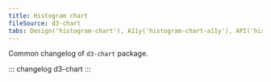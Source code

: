 ```yaml
---
title: Histogram chart
fileSource: d3-chart
tabs: Design('histogram-chart'), A11y('histogram-chart-a11y'), API('histogram-chart-api'), Changelog('d3-chart-changelog')
---
```


Common changelog of `d3-chart` package.

::: changelog d3-chart :::
